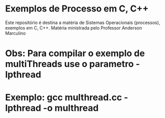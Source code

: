 # Exemplos de Processo em C, C++
Este repositório é destina a matéria de Sistemas Operacionais (processos), exemplos em C, C++.
Matéria ministrada pelo Professor Anderson Marculino 

# Obs: Para compilar o exemplo de multiThreads use o parametro  -lpthread 
# Exemplo:  gcc multhread.cc -lpthread -o multhread
